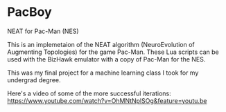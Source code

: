 # PacBoy
NEAT for Pac-Man (NES)

This is an implemetaion of the NEAT algorithm (NeuroEvolution of Augmenting Topologies) for the game Pac-Man.
These Lua scripts can be used with the BizHawk emulator with a copy of Pac-Man for the NES.

This was my final project for a machine learning class I took for my undergrad degree.

Here's a video of some of the more successful iterations:
https://www.youtube.com/watch?v=OhMNtNplSOg&feature=youtu.be
